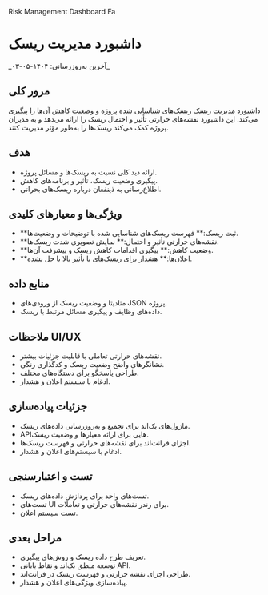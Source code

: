 Risk Management Dashboard Fa



# داشبورد مدیریت ریسک
\_آخرین به‌روزرسانی: ۱۴۰۴-۰۵-۰۳\_
## مرور کلی
داشبورد مدیریت ریسک ریسک‌های شناسایی شده پروژه و وضعیت کاهش آن‌ها را پیگیری می‌کند. این داشبورد نقشه‌های حرارتی تأثیر و احتمال ریسک را ارائه می‌دهد و به مدیران پروژه کمک می‌کند ریسک‌ها را به‌طور مؤثر مدیریت کنند.
## هدف
- ارائه دید کلی نسبت به ریسک‌ها و مسائل پروژه.
- پیگیری وضعیت ریسک، تأثیر و برنامه‌های کاهش.
- اطلاع‌رسانی به ذینفعان درباره ریسک‌های بحرانی.
## ویژگی‌ها و معیارهای کلیدی
- \*\*ثبت ریسک:\*\* فهرست ریسک‌های شناسایی شده با توضیحات و وضعیت‌ها.
- \*\*نقشه‌های حرارتی تأثیر و احتمال:\*\* نمایش تصویری شدت ریسک‌ها.
- \*\*وضعیت کاهش:\*\* پیگیری اقدامات کاهش ریسک و پیشرفت آن‌ها.
- \*\*اعلان‌ها:\*\* هشدار برای ریسک‌های با تأثیر بالا یا حل نشده.
## منابع داده
- متادیتا و وضعیت ریسک از ورودی‌های JSON پروژه.
- داده‌های وظایف و پیگیری مسائل مرتبط با ریسک.
## ملاحظات UI/UX
- نقشه‌های حرارتی تعاملی با قابلیت جزئیات بیشتر.
- نشانگرهای واضح وضعیت ریسک و کدگذاری رنگی.
- طراحی پاسخگو برای دستگاه‌های مختلف.
- ادغام با سیستم اعلان و هشدار.
## جزئیات پیاده‌سازی
- ماژول‌های بک‌اند برای تجمیع و به‌روزرسانی داده‌های ریسک.
- APIهایی برای ارائه معیارها و وضعیت ریسک.
- اجزای فرانت‌اند برای نقشه‌های حرارتی و فهرست ریسک‌ها.
- ادغام با سیستم‌های اعلان و هشدار.
## تست و اعتبارسنجی
- تست‌های واحد برای پردازش داده‌های ریسک.
- تست‌های UI برای رندر نقشه‌های حرارتی و تعاملات.
- تست سیستم اعلان.
## مراحل بعدی
- تعریف طرح داده ریسک و روش‌های پیگیری.
- توسعه منطق بک‌اند و نقاط پایانی API.
- طراحی اجزای نقشه حرارتی و فهرست ریسک در فرانت‌اند.
- پیاده‌سازی ویژگی‌های اعلان و هشدار.